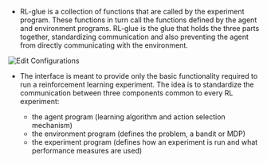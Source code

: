 * RL-glue is a collection of functions that are called by the experiment program. These functions in turn call the functions defined by the agent and environment programs. RL-glue is the glue that holds the three parts together, standardizing communication and also preventing the agent from directly communicating with the environment. 

![Edit Configurations](rl-glue/rl-glue.jpg)

* The interface is meant to provide only the basic functionality required to run a reinforcement learning experiment. The idea is to standardize the communication between three components common to every RL experiment:

  * the agent program (learning algorithm and action selection mechanism)
  * the environment program (defines the problem, a bandit or MDP)
  * the experiment program (defines how an experiment is run and what performance measures are used)
